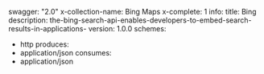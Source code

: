 swagger: "2.0"
x-collection-name: Bing Maps
x-complete: 1
info:
  title: Bing
  description: the-bing-search-api-enables-developers-to-embed-search-results-in-applications-
  version: 1.0.0
schemes:
- http
produces:
- application/json
consumes:
- application/json